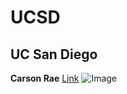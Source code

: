 # UCSD
## UC San Diego
**Carson Rae**
[Link](http://ucsd.edu)
![Image](https://today.ucsd.edu/news_uploads/Resized_Geisel_Library_08.31.jpg)

